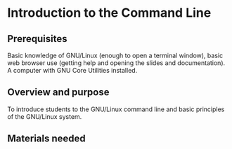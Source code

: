 # Introduction to the Command Line

## Prerequisites
Basic knowledge of GNU/Linux (enough to open a terminal window), basic web browser use (getting help and opening the slides and documentation). A computer with GNU Core Utilities installed.

## Overview and purpose
To introduce students to the GNU/Linux command line and basic principles of the GNU/Linux system.

## Materials needed
